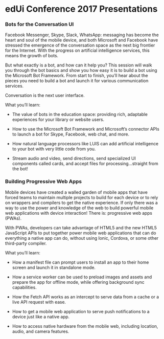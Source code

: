 # edUi Conference 2017 Presentations

### Bots for the Conversation UI

Facebook Messenger, Skype, Slack, WhatsApp: messaging has become the heart and soul of the mobile device, and both Microsoft and Facebook have stressed the emergence of the conversation space as the next big frontier for the Internet. With the progress on artificial intelligence services, this means the growth of bots.

But what exactly is a bot, and how can it help you? This session will walk you through the bot basics and show you how easy it is to build a bot using the Microsoft Bot Framework. From start to finish, you’ll hear about the pieces you need to build a bot and launch it for various communication services.

Conversation is the next user interface.

What you’ll learn:

* The value of bots in the education space: providing rich, adaptable experiences for your library or website users.

* How to use the Microsoft Bot Framework and Microsoft’s connector APIs to launch a bot for Skype, Facebook, web chat, and more.

* How natural language processors like LUIS can add artificial intelligence to your bot with very little code from you.

* Stream audio and video, send directions, send specialized UI components called cards, and accept files for processing…straight from the bot!

### Building Progressive Web Apps

Mobile devices have created a walled garden of mobile apps that have forced teams to maintain multiple projects to build for each device or to rely on wrappers and compilers to get the native experience. If only there was a way to use the power and knowledge of the web to build powerful mobile web applications with device interaction! There is: progressive web apps (PWAs).

With PWAs, developers can take advantage of HTML5 and the new HTML5 JavaScript APIs to put together power mobile web applications that can do everything a native app can do, without using Ionic, Cordova, or some other third-party compiler.

What you’ll learn:

* How a manifest file can prompt users to install an app to their home screen and launch it in standalone mode.

* How a service worker can be used to preload images and assets and prepare the app for offline mode, while offering background sync capabilities.

* How the Fetch API works as an intercept to serve data from a cache or a live API request with ease.

* How to get a mobile web application to serve push notifications to a device just like a native app.

* How to access native hardware from the mobile web, including location, audio, and camera features.
